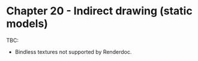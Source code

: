 # Chapter 20 - Indirect drawing (static models)

TBC:
- Bindless textures not supported by Renderdoc.